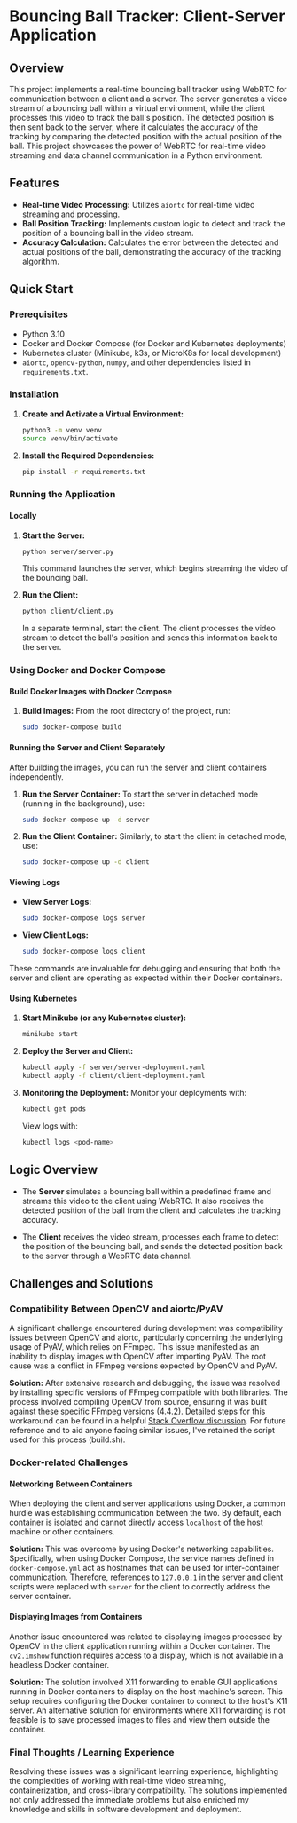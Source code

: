 # Bouncing Ball Tracker: Client-Server Application

## Overview

This project implements a real-time bouncing ball tracker using WebRTC for communication between a client and a server. The server generates a video stream of a bouncing ball within a virtual environment, while the client processes this video to track the ball's position. The detected position is then sent back to the server, where it calculates the accuracy of the tracking by comparing the detected position with the actual position of the ball. This project showcases the power of WebRTC for real-time video streaming and data channel communication in a Python environment.

## Features

- **Real-time Video Processing:** Utilizes `aiortc` for real-time video streaming and processing.
- **Ball Position Tracking:** Implements custom logic to detect and track the position of a bouncing ball in the video stream.
- **Accuracy Calculation:** Calculates the error between the detected and actual positions of the ball, demonstrating the accuracy of the tracking algorithm.

## Quick Start

### Prerequisites

- Python 3.10
- Docker and Docker Compose (for Docker and Kubernetes deployments)
- Kubernetes cluster (Minikube, k3s, or MicroK8s for local development)
- `aiortc`, `opencv-python`, `numpy`, and other dependencies listed in `requirements.txt`.


### Installation

1. **Create and Activate a Virtual Environment:**
    ```bash
    python3 -m venv venv
    source venv/bin/activate
    ```

2. **Install the Required Dependencies:**
    ```bash
    pip install -r requirements.txt
    ```

### Running the Application

#### Locally

1. **Start the Server:**
    ```bash
    python server/server.py
    ```
    This command launches the server, which begins streaming the video of the bouncing ball.

2. **Run the Client:**
    ```bash
    python client/client.py
    ```
    In a separate terminal, start the client. The client processes the video stream to detect the ball's position and sends this information back to the server.


### Using Docker and Docker Compose

#### Build Docker Images with Docker Compose

1. **Build Images:**
    From the root directory of the project, run:
    ```bash
    sudo docker-compose build
    ```
#### Running the Server and Client Separately

After building the images, you can run the server and client containers independently. 

1. **Run the Server Container:**
    To start the server in detached mode (running in the background), use:
    ```bash
    sudo docker-compose up -d server
    ```

2. **Run the Client Container:**
    Similarly, to start the client in detached mode, use:
    ```bash
    sudo docker-compose up -d client
    ```


#### Viewing Logs

- **View Server Logs:**
    ```bash
    sudo docker-compose logs server
    ```

- **View Client Logs:**
    ```bash
    sudo docker-compose logs client
    ```

These commands are invaluable for debugging and ensuring that both the server and client are operating as expected within their Docker containers.

#### Using Kubernetes

1. **Start Minikube (or any Kubernetes cluster):**
    ```bash
    minikube start
    ```

2. **Deploy the Server and Client:**
    ```bash
    kubectl apply -f server/server-deployment.yaml
    kubectl apply -f client/client-deployment.yaml
    ```

3. **Monitoring the Deployment:**
    Monitor your deployments with:
    ```bash
    kubectl get pods
    ```
    View logs with:
    ```bash
    kubectl logs <pod-name>
    ```

## Logic Overview

- The **Server** simulates a bouncing ball within a predefined frame and streams this video to the client using WebRTC. It also receives the detected position of the ball from the client and calculates the tracking accuracy.

- The **Client** receives the video stream, processes each frame to detect the position of the bouncing ball, and sends the detected position back to the server through a WebRTC data channel.




## Challenges and Solutions

### Compatibility Between OpenCV and aiortc/PyAV

A significant challenge encountered during development was compatibility issues between OpenCV and aiortc, particularly concerning the underlying usage of PyAV, which relies on FFmpeg. This issue manifested as an inability to display images with OpenCV after importing PyAV. The root cause was a conflict in FFmpeg versions expected by OpenCV and PyAV.

**Solution:** After extensive research and debugging, the issue was resolved by installing specific versions of FFmpeg compatible with both libraries. The process involved compiling OpenCV from source, ensuring it was built against these specific FFmpeg versions (4.4.2). Detailed steps for this workaround can be found in a helpful [Stack Overflow discussion](https://stackoverflow.com/questions/72604912/cant-show-image-with-opencv-when-importing-av/72647308#72647308). For future reference and to aid anyone facing similar issues, I've retained the script used for this process (build.sh).

### Docker-related Challenges

#### Networking Between Containers

When deploying the client and server applications using Docker, a common hurdle was establishing communication between the two. By default, each container is isolated and cannot directly access `localhost` of the host machine or other containers.

**Solution:** This was overcome by using Docker's networking capabilities. Specifically, when using Docker Compose, the service names defined in `docker-compose.yml` act as hostnames that can be used for inter-container communication. Therefore, references to `127.0.0.1` in the server and client scripts were replaced with `server` for the client to correctly address the server container.

#### Displaying Images from Containers

Another issue encountered was related to displaying images processed by OpenCV in the client application running within a Docker container. The `cv2.imshow` function requires access to a display, which is not available in a headless Docker container.

**Solution:** The solution involved X11 forwarding to enable GUI applications running in Docker containers to display on the host machine's screen. This setup requires configuring the Docker container to connect to the host's X11 server. An alternative solution for environments where X11 forwarding is not feasible is to save processed images to files and view them outside the container.

### Final Thoughts / Learning Experience

Resolving these issues was a significant learning experience, highlighting the complexities of working with real-time video streaming, containerization, and cross-library compatibility. The solutions implemented not only addressed the immediate problems but also enriched my knowledge and skills in software development and deployment.



